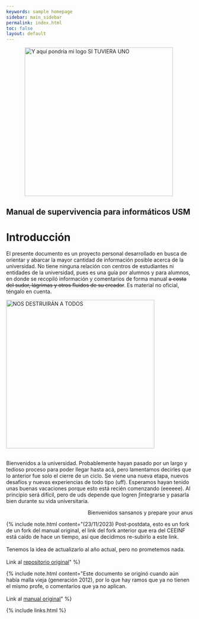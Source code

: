 ```yaml
---
keywords: sample homepage
sidebar: main_sidebar
permalink: index.html
toc: false
layout: default
---
```


<div class="text-center">
	<img src="images/manual_logo.png" alt="Y aquí pondría mi logo SI TUVIERA UNO" width="400px" height="auto" style="margin-left:10%;">
	<h2>Manual de supervivencia para informáticos USM</h2>
</div>

# Introducción

El presente documento es un proyecto personal desarrollado en busca de orientar y abarcar la mayor cantidad de información posible acerca de la universidad. No tiene ninguna relación con centros de estudiantes ni entidades de la universidad, pues es una guía por alumnos y para alumnos, en donde se recopiló información y comentarios de forma manual <strike>a costa del sudor, lágrimas y otros fluidos de su creador</strike>. Es material no oficial, téngalo en cuenta.

<div class="text-center mb-3">
    <img src="images/index/vault.png" alt="NOS DESTRUIRÁN A TODOS" width="400px" height="auto">
</div><br>

Bienvenidos a la universidad. Probablemente hayan pasado por un largo y tedioso proceso para poder llegar hasta acá, pero lamentamos decirles que lo anterior fue solo el cierre de un ciclo. Se viene una nueva etapa, nuevos desafíos y nuevas experiencias de todo tipo (uff).
Esperamos hayan tenido unas buenas vacaciones porque esto está recién comenzando (eeeeee). Al principio será difícil, pero de uds depende que logren ∫integrarse y pasarla bien durante su vida universitaria.

<div style="text-align: right;">
 Bienvenidos sansanos y prepare your anus
</div>

{% include note.html content="(23/11/2023) Post-postdata, esto es un fork de un fork del manual original, el link del fork anterior que era del CEEINF está caído de hace un tiempo, así que decidimos re-subirlo a este link. <br/><br/>
Tenemos la idea de actualizarlo al año actual, pero no prometemos nada.<br/><br/>
Link al [repositorio original][2]" %}

{% include note.html content="Este documento se originó cuando aún había malla vieja (generación 2012), por lo que hay ramos que ya no tienen el mismo profe, o comentarios que ya no aplican.<br/><br/>
Link al [manual original][1]" %}

[1]: https://docs.google.com/document/d/1ZORkRBDfVD3lYEzETasc74sJj7cdgy6oqHFKpqUJSgc/edit
[2]: https://github.com/CEEINF-UTFSM/utfsm-survival-guide

{% include links.html %}
